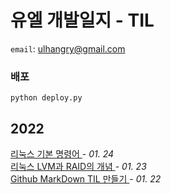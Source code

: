 # 유엘 개발일지 - TIL
`email`: ulhangry@gmail.com
### 배포
```
python deploy.py 
```
## 2022<br>
<a href="https://github.com/umjiwan/TIL/blob/main/post/2022-01-24-Linux-Command.md">리눅스 기본 명령어
</a>                         - <i>01. 24</i>                        <br>
                    <a href="https://github.com/umjiwan/TIL/blob/main/post/2022-01-23-Linux-LVM-RAID.md">리눅스 LVM과 RAID의 개념
</a>                         - <i>01. 23</i>                        <br>
                    <a href="https://github.com/umjiwan/TIL/blob/main/post/2022-01-22-Github-MarkDown-TIL-Make.md">Github MarkDown TIL 만들기
</a>                         - <i>01. 22</i>                        <br>
                    